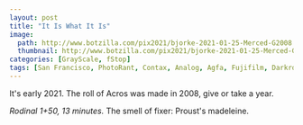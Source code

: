 ```yaml
---
layout: post
title: "It Is What It Is"
image:
  path: http://www.botzilla.com/pix2021/bjorke-2021-01-25-Merced-G2008.jpg
  thumbnail: http://www.botzilla.com/pix2021/bjorke-2021-01-25-Merced-G2008.jpg
categories: [GrayScale, fStop]
tags: [San Francisco, PhotoRant, Contax, Analog, Agfa, Fujifilm, Darkroom]
---
```


It's early 2021. The roll of Acros was made in 2008, give or take a year.

_Rodinal 1+50, 13 minutes._ The smell of fixer: Proust's madeleine.

